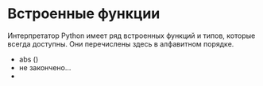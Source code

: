 # Встроенные функции

Интерпретатор Python имеет ряд встроенных функций и типов, которые всегда доступны. Они перечислены здесь в алфавитном порядке.

* abs \(\)
* не закончено...
* 
